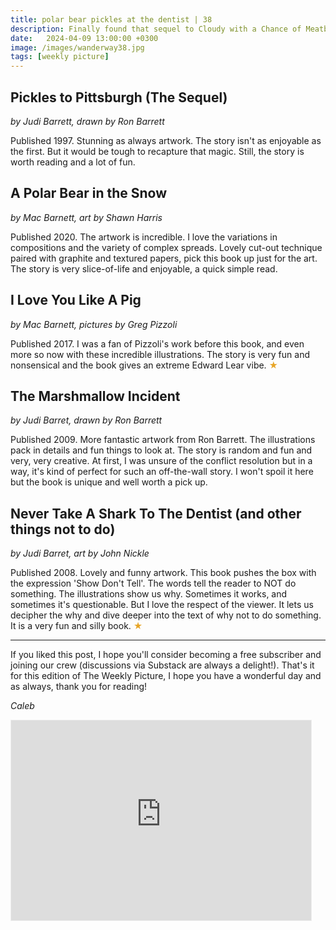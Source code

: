 ```yaml
---
title: polar bear pickles at the dentist | 38
description: Finally found that sequel to Cloudy with a Chance of Meatballs
date:   2024-04-09 13:00:00 +0300
image: /images/wanderway38.jpg
tags: [weekly picture]
---
```


## Pickles to Pittsburgh (The Sequel)

*by Judi Barrett, drawn by Ron Barrett*

Published 1997. Stunning as always artwork. The story isn't as enjoyable as the first. But it would be tough to recapture that magic. Still, the story is worth reading and a lot of fun. 

## A Polar Bear in the Snow

*by Mac Barnett, art by Shawn Harris*

Published 2020. The artwork is incredible. I love the variations in compositions and the variety of complex spreads. Lovely cut-out technique paired with graphite and textured papers, pick this book up just for the art. The story is very slice-of-life and enjoyable, a quick simple read. 

## I Love You Like A Pig

*by Mac Barnett, pictures by Greg Pizzoli*

Published 2017. I was a fan of Pizzoli's work before this book, and even more so now with these incredible illustrations. The story is very fun and nonsensical and the book gives an extreme Edward Lear vibe. <h style="color:#E7A526;">★</h>

## The Marshmallow Incident

*by Judi Barret, drawn by Ron Barrett*

Published 2009. More fantastic artwork from Ron Barrett. The illustrations pack in details and fun things to look at. The story is random and fun and very, very creative. At first, I was unsure of the conflict resolution but in a way, it's kind of perfect for such an off-the-wall story. I won't spoil it here but the book is unique and well worth a pick up. 

## Never Take A Shark To The Dentist (and other things not to do)

*by Judi Barret, art by John Nickle*

Published 2008. Lovely and funny artwork. This book pushes the box with the expression 'Show Don't Tell'. The words tell the reader to NOT do something. The illustrations show us why. Sometimes it works, and sometimes it's questionable. But I love the respect of the viewer. It lets us decipher the why and dive deeper into the text of why not to do something. It is a very fun and silly book. <h style="color:#E7A526;">★</h>

***

If you liked this post, I hope you'll consider becoming a free subscriber and joining our crew (discussions via Substack are always a delight!). That's it for this edition of The Weekly Picture, I hope you have a wonderful day and as always, thank you for reading!

*Caleb*
    
<iframe src="https://thewanderway.substack.com/embed" width="480" height="320" style="border:1px solid #EEE; background:white;" frameborder="0" scrolling="no"></iframe>
